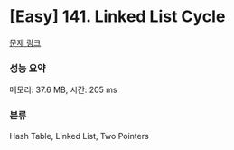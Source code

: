 # [Easy] 141. Linked List Cycle

[문제 링크](https://leetcode.com/problems/linked-list-cycle/description/) 

### 성능 요약

메모리: 37.6 MB, 시간: 205 ms

### 분류

Hash Table, Linked List, Two Pointers
